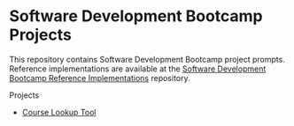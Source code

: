 # Software Development Bootcamp Projects

This repository contains Software Development Bootcamp project prompts. Reference implementations are available at the [Software Development Bootcamp Reference Implementations](https://git.college.columbia.edu/software_development_bootcamp_project_reference_implementations) repository.

Projects

* [Course Lookup Tool](course-lookup.md)
